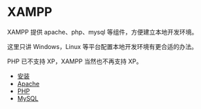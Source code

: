 # XAMPP

XAMPP 提供 apache、php、mysql 等组件，方便建立本地开发环境。

这里只讲 Windows，Linux 等平台配置本地开发环境有更合适的办法。

PHP 已不支持 XP，XAMPP 当然也不再支持 XP。

- [安装](install.md)
- [Apache](apache.md)
- [PHP](php.md)
- [MySQL](mysql.md)

